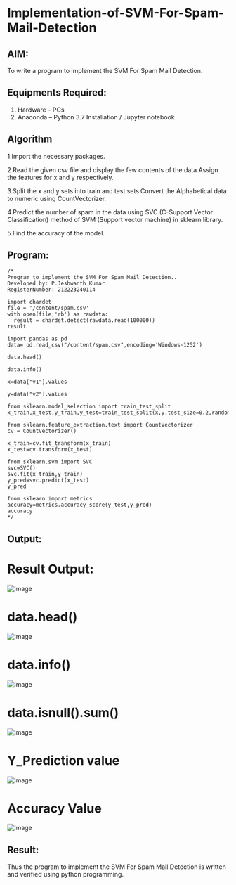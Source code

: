 # Implementation-of-SVM-For-Spam-Mail-Detection

## AIM:
To write a program to implement the SVM For Spam Mail Detection.

## Equipments Required:
1. Hardware – PCs
2. Anaconda – Python 3.7 Installation / Jupyter notebook

## Algorithm

1.Import the necessary packages.

2.Read the given csv file and display the few contents of the data.Assign the features for x and y respectively.

3.Split the x and y sets into train and test sets.Convert the Alphabetical data to numeric using CountVectorizer.

4.Predict the number of spam in the data using SVC (C-Support Vector Classification) method of SVM (Support vector machine) in sklearn library.

5.Find the accuracy of the model.

## Program:

```
/*
Program to implement the SVM For Spam Mail Detection..
Developed by: P.Jeshwanth Kumar
RegisterNumber: 212223240114

import chardet
file = '/content/spam.csv'
with open(file,'rb') as rawdata:
  result = chardet.detect(rawdata.read(100000))
result

import pandas as pd
data= pd.read_csv("/content/spam.csv",encoding='Windows-1252')

data.head()

data.info()

x=data["v1"].values

y=data["v2"].values

from sklearn.model_selection import train_test_split
x_train,x_test,y_train,y_test=train_test_split(x,y,test_size=0.2,random_state=0)

from sklearn.feature_extraction.text import CountVectorizer
cv = CountVectorizer()

x_train=cv.fit_transform(x_train)
x_test=cv.transform(x_test)

from sklearn.svm import SVC
svc=SVC()
svc.fit(x_train,y_train)
y_pred=svc.predict(x_test)
y_pred

from sklearn import metrics
accuracy=metrics.accuracy_score(y_test,y_pred)
accuracy
*/
```

## Output:

# Result Output:

![image](https://github.com/PYNAMVINODH/Implementation-of-SVM-For-Spam-Mail-Detection/assets/145742678/51ad2e4c-3626-4861-86b0-67279e324735)


# data.head()

![image](https://github.com/PYNAMVINODH/Implementation-of-SVM-For-Spam-Mail-Detection/assets/145742678/c6f5e650-be0a-45a1-b34d-63c27ebb9397)


# data.info()

![image](https://github.com/PYNAMVINODH/Implementation-of-SVM-For-Spam-Mail-Detection/assets/145742678/686e672d-f2be-4564-8080-8930f8a02a9b)


# data.isnull().sum()

![image](https://github.com/PYNAMVINODH/Implementation-of-SVM-For-Spam-Mail-Detection/assets/145742678/e8624225-f939-404b-aea8-2aee60569f3e)


# Y_Prediction value

![image](https://github.com/PYNAMVINODH/Implementation-of-SVM-For-Spam-Mail-Detection/assets/145742678/6972bd85-da87-439e-ba52-08dd8fa2de7a)

# Accuracy Value

![image](https://github.com/PYNAMVINODH/Implementation-of-SVM-For-Spam-Mail-Detection/assets/145742678/8b4f6484-1625-4a30-8d2f-88e795c7cb72)



## Result:
Thus the program to implement the SVM For Spam Mail Detection is written and verified using python programming.
